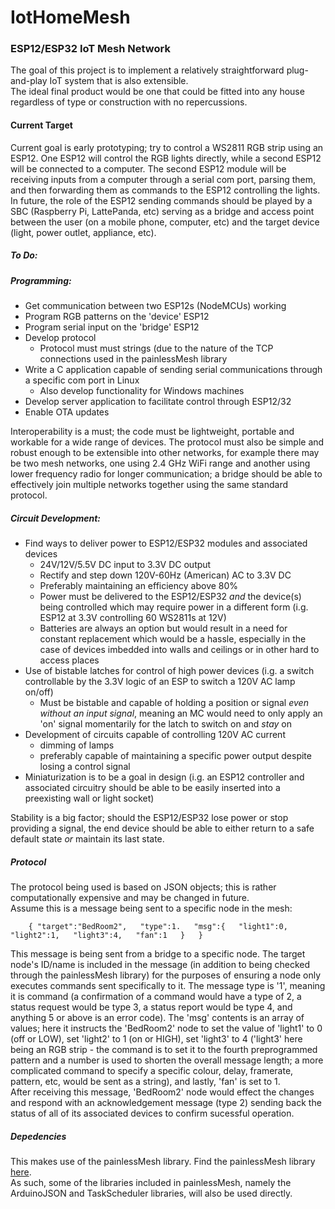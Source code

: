 # IotHomeMesh
### ESP12/ESP32 IoT Mesh Network  
  
The goal of this project is to implement a relatively straightforward plug-and-play IoT system that is also extensible.  
The ideal final product would be one that could be fitted into any house regardless of type or construction with no repercussions.

#### Current Target  

Current goal is early prototyping; try to control a WS2811 RGB strip using an ESP12.
One ESP12 will control the RGB lights directly, while a second ESP12 will be connected to a computer. The second ESP12 module will be receiving inputs from a computer through a serial com port, parsing them, and then forwarding them as commands to the ESP12 controlling the lights.  
In future, the role of the ESP12 sending commands should be played by a SBC (Raspberry Pi, LattePanda, etc) serving as a bridge and access point between the user (on a mobile phone, computer, etc) and the target device (light, power outlet, appliance, etc).  

##### To Do:  
##### Programming:  
- Get communication between two ESP12s (NodeMCUs) working
- Program RGB patterns on the 'device' ESP12
- Program serial input on the 'bridge' ESP12
- Develop protocol
    - Protocol must must strings (due to the nature of the TCP connections used in the painlessMesh library
- Write a C application capable of sending serial communications through a specific com port in Linux
    - Also develop functionality for Windows machines
- Develop server application to facilitate control through ESP12/32
- Enable OTA updates

Interoperability is a must; the code must be lightweight, portable and workable for a wide range of devices. The protocol must also be simple and robust enough to be extensible into other networks, for example there may be two mesh networks, one using 2.4 GHz WiFi range and another using lower frequency radio for longer communication; a bridge should be able to effectively join multiple networks together using the same standard protocol.
##### Circuit Development:
- Find ways to deliver power to ESP12/ESP32 modules and associated devices
    - 24V/12V/5.5V DC input to 3.3V DC output
    - Rectify and step down 120V-60Hz (American) AC to 3.3V DC
    - Preferably maintaining an efficiency above 80%
    - Power must be delivered to the ESP12/ESP32 *and* the device(s) being controlled which may require power in a different form (i.g. ESP12 at 3.3V controlling 60 WS2811s at 12V)
    - Batteries are always an option but would result in a need for constant replacement which would be a hassle, especially in the case of devices imbedded into walls and ceilings or in other hard to access places
- Use of bistable latches for control of high power devices (i.g. a switch controllable by the 3.3V logic of an ESP to switch a 120V AC lamp on/off)
    - Must be bistable and capable of holding a position or signal *even without an input signal*, meaning an MC would need to only apply an 'on' signal momentarily for the latch to switch on and *stay* on
- Development of circuits capable of controlling 120V AC current
    - dimming of lamps
    - preferably capable of maintaining a specific power output despite losing a control signal
- Miniaturization is to be a goal in design (i.g. an ESP12 controller and associated circuitry should be able to be easily inserted into a preexisting wall or light socket)

Stability is a big factor; should the ESP12/ESP32 lose power or stop providing a signal, the end device should be able to either return to a safe default state *or* maintain its last state.
  
  
  
  
  
##### Protocol
The protocol being used is based on JSON objects; this is rather computationally expensive and may be changed in future.  
Assume this is a message being sent to a specific node in the mesh:  

``    { "target":"BedRoom2",  
        "type":1.  
        "msg":{  
            "light1":0,  
            "light2":1,  
            "light3":4,  
            "fan":1  
            }  
        }``  
        
This message is being sent from a bridge to a specific node. The target node's ID/name is included in the message (in addition to being checked through the painlessMesh library) for the purposes of ensuring a node only executes commands sent specifically to it. The message type is '1', meaning it is command (a confirmation of a command would have a type of 2, a status request would be type 3, a status report would be type 4, and anything 5 or above is an error code). The 'msg' contents is an array of values; here it instructs the 'BedRoom2' node to set the value of 'light1' to 0 (off or LOW), set 'light2' to 1 (on or HIGH), set 'light3' to 4 ('light3' here being an RGB strip - the command is to set it to the fourth preprogrammed pattern and a number is used to shorten the overall message length; a more complicated command to specify a specific colour, delay, framerate, pattern, etc, would be sent as a string), and lastly, 'fan' is set to 1.  
After receiving this message, 'BedRoom2' node would effect the changes and respond with an acknowledgement message (type 2) sending back the status of all of its associated devices to confirm sucessful operation. 
  
  
##### Depedencies
This makes use of the painlessMesh library. Find the painlessMesh library [here](https://gitlab.com/painlessMesh/painlessMesh).   
As such, some of the libraries included in painlessMesh, namely the ArduinoJSON and TaskScheduler libraries, will also be used directly.
